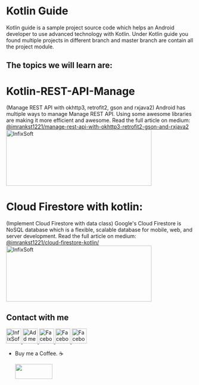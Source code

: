 # Kotlin Guide
Kotlin guide is a sample project source code which helps an Android developer to use advanced technology with Kotlin. Under Kotlin guide you found multiple projects in different branch and master branch are contain all the project module. 

## The topics we will learn are:

# Kotlin-REST-API-Manage
(Manage REST API with okhttp3, retrofit2, gson and rxjava2)
Android has multiple ways to manage Manage REST API. Using some awesome libraries are making it more efficient and awesome. Read the full article on medium:
<br>
<a href="https://medium.com/@imrankst1221/manage-rest-api-with-okhttp3-retrofit2-gson-and-rxjava2-aa5bea1e8a92">@imrankst1221/manage-rest-api-with-okhttp3-retrofit2-gson-and-rxjava2</a>
<br>
<a href="https://medium.com/@imrankst1221/manage-rest-api-with-okhttp3-retrofit2-gson-and-rxjava2-aa5bea1e8a92" rel="nofollow" rel="nofollow">
  <img alt="InfixSoft" src="https://user-images.githubusercontent.com/7795398/50554968-22148d00-0cef-11e9-912c-cfd54544353f.png" width="390" height="150" >
</a>

# Cloud Firestore with kotlin:
(Implement Cloud Firestore with data class)
Google's Cloud Firestore is NoSQL database which is a flexible, scalable database for mobile, web, and server development. Read the full article on medium:
<br>
<a href="https://medium.com/@imrankst1221/cloud-firestore-kotlin-33892886ce64">@imrankst1221/cloud-firestore-kotlin/</a>
<br>
<a href="https://medium.com/@imrankst1221/cloud-firestore-kotlin-33892886ce64" rel="nofollow" rel="nofollow">
  <img alt="InfixSoft" src="https://user-images.githubusercontent.com/7795398/57610855-682e0700-7593-11e9-8a00-d27f442971df.png" width="390" height="150" >
</a>



## Contact with me
<a href="http://www.infixsoft.com/" rel="nofollow">
  <img alt="InfixSoft" src="https://user-images.githubusercontent.com/7795398/50554917-cf86a100-0ced-11e9-86d5-20bab2faed9b.png" width="40" height="40" >
</a>
<a href="https://www.linkedin.com/in/imrankst1221/" rel="nofollow">
  <img alt="Add me to Linkedin" src="https://user-images.githubusercontent.com/7795398/50554847-a6194580-0cec-11e9-91fb-b766bbbfd420.png" width="40" height="40" >
</a>
<a href="https://www.facebook.com/infixsoft/" rel="nofollow">
  <img alt="Facebook" src="https://user-images.githubusercontent.com/7795398/50554846-a580af00-0cec-11e9-9f86-08e8940d468b.png" width="40" height="40" >
</a>
<a href="https://medium.com/@imrankst1221/" rel="nofollow">
  <img alt="Facebook" src="https://user-images.githubusercontent.com/7795398/50554848-a6194580-0cec-11e9-93ca-ebee078d626d.png" width="40" height="40" >
</a>
<a href="https://www.youtube.com/channel/UCz1M4tNjTK_SgCZwiP-zFJQ" rel="nofollow">
  <img alt="Facebook" src="https://user-images.githubusercontent.com/7795398/50554850-a6b1dc00-0cec-11e9-9673-9ba0c0ab4fa9.png" width="40" height="40" >
</a>
<br>



* Buy me a Coffee. ☕️ 
   
   <a href="https://www.paypal.me/imrankst1221" target="_blank"><img src="https://www.paypalobjects.com/webstatic/i/logo/rebrand/ppcom.svg" width="100" height="40" style="margin-bottom:-15px;"></a> 
